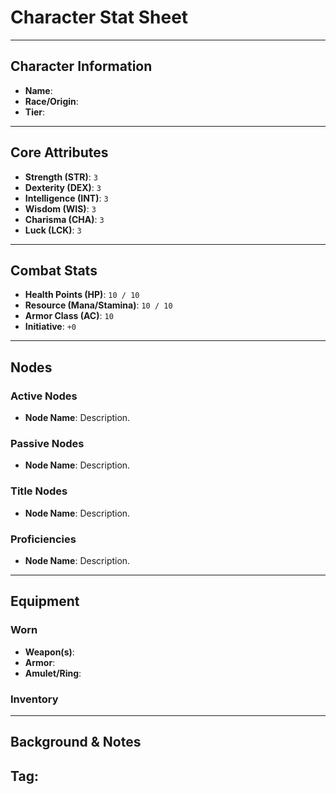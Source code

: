 # Character Stat Sheet

---

## Character Information
- **Name**: 
- **Race/Origin**: 
- **Tier**: 

---

## Core Attributes
- **Strength (STR)**: `3`
- **Dexterity (DEX)**: `3`
- **Intelligence (INT)**: `3`
- **Wisdom (WIS)**: `3`
- **Charisma (CHA)**: `3`
- **Luck (LCK)**: `3`

---

## Combat Stats
- **Health Points (HP)**: `10 / 10`
- **Resource (Mana/Stamina)**: `10 / 10`
- **Armor Class (AC)**: `10`
- **Initiative**: `+0`
---

## Nodes
### Active Nodes
- **Node Name**: Description.

### Passive Nodes
- **Node Name**: Description.

### Title Nodes
- **Node Name**: Description.

### Proficiencies 
- **Node Name**: Description.

---

## Equipment
### Worn
- **Weapon(s)**: 
- **Armor**: 
- **Amulet/Ring**: 

### Inventory

---

## Background & Notes
**Tag**: 
- 
